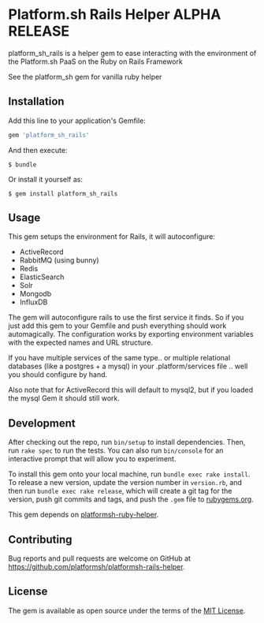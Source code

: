 # Platform.sh Rails Helper ALPHA RELEASE

platform_sh_rails is a helper gem to ease interacting with the environment of the Platform.sh PaaS on the Ruby on Rails Framework

See the platform_sh gem for vanilla ruby helper

## Installation

Add this line to your application's Gemfile:

```ruby
gem 'platform_sh_rails'
```

And then execute:

    $ bundle

Or install it yourself as:

    $ gem install platform_sh_rails

## Usage

This gem setups the environment for Rails, it will autoconfigure: 

* ActiveRecord
* RabbitMQ (using bunny)
* Redis
* ElasticSearch
* Solr
* Mongodb
* InfluxDB

The gem will autoconfigure rails to use the first service it finds. So if you just add this gem to your Gemfile and push everything should work automagically. The configuration works by exporting environment variables with the expected names and URL structure.

If you have multiple services of the same type.. or multiple relational databases (like a postgres + a mysql) in your .platform/services file .. well you should configure by hand.

Also note that for ActiveRecord this will default to mysql2, but if you  loaded the mysql Gem it should still work.

## Development

After checking out the repo, run `bin/setup` to install dependencies. Then, run `rake spec` to run the tests. You can also run `bin/console` for an interactive prompt that will allow you to experiment.

To install this gem onto your local machine, run `bundle exec rake install`. To release a new version, update the version number in `version.rb`, and then run `bundle exec rake release`, which will create a git tag for the version, push git commits and tags, and push the `.gem` file to [rubygems.org](https://rubygems.org).

This gem depends on [platformsh-ruby-helper](https://github.com/platformsh/platformsh-ruby-helper).

## Contributing

Bug reports and pull requests are welcome on GitHub at https://github.com/platformsh/platformsh-rails-helper.

## License

The gem is available as open source under the terms of the [MIT License](http://opensource.org/licenses/MIT).
